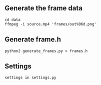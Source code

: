 Generate the frame data
--

    cd data
    ffmpeg -i source.mp4 'frames/out%06d.png'

Generate frame.h
--

    python2 generate_frames.py > frames.h

Settings
--
    settings in settings.py

